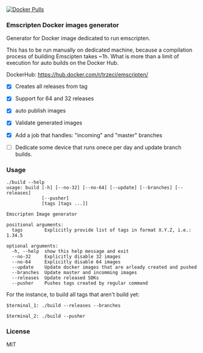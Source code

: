 [![Docker Pulls](https://img.shields.io/docker/pulls/trzeci/emscripten.svg)](https://store.docker.com/community/images/trzeci/emscripten/tags)

### Emscripten Docker images generator

Generator for Docker image dedicated to run emscripten.

This has to be run manually on dedicated machine, because a compilation process of building Emscipten takes ~1h. What is more than a limit of execution for auto builds on the Docker Hub.

DockerHub: https://hub.docker.com/r/trzeci/emscripten/

- [x] Creates all releases from tag
- [x] Support for 64 and 32 releases
- [x] auto publish images
- [x] Validate generated images
- [x] Add a job that handles: "incoming" and "master" branches
- [ ] Dedicate some device that runs onece per day and update branch builds.


### Usage

```
./build --help
usage: build [-h] [--no-32] [--no-64] [--update] [--branches] [--releases]
             [--pusher]
             [tags [tags ...]]

Emscripten Image generator

positional arguments:
  tags        Explicitly provide list of tags in format X.Y.Z, i.e.: 1.34.5

optional arguments:
  -h, --help  show this help message and exit
  --no-32     Explicitly disable 32 images
  --no-64     Explicitly disable 64 images
  --update    Update docker images that are arleady created and pushed
  --branches  Update master and incomming images
  --releases  Update released SDKs
  --pusher    Pushes tags created by regular command
```

For the instance, to build all tags that aren't build yet:
```
$terminal_1: ./build --releases --branches
```
```
$terminal_2: ./build --pusher
```

### License
MIT

